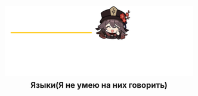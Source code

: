 <div style="margin: 0 auto">
<img src="card1.png">
</div>

<h2 style="text-align: center; paddin: 0; margin: 10px 0px;">Языки(Я не умею на них говорить)</h2>


